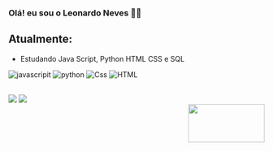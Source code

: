### Olá! eu sou o Leonardo Neves ✌🏼
## Atualmente:
- Estudando Java Script, Python HTML CSS e SQL

<div>
  
![javascripit](https://img.shields.io/badge/JavaScript-F7DF1E?style=for-the-badge&logo=javascript&logoColor=black)
![python](https://img.shields.io/badge/Python-14354C?style=for-the-badge&logo=python&logoColor=white)
![Css](https://img.shields.io/badge/CSS-239120?&style=for-the-badge&logo=css3&logoColor=white)
![HTML](https://img.shields.io/badge/HTML5-E34F26?style=for-the-badge&logo=html5&logoColor=white)  

</div>

<br>
 
<div>
  <a href="https://www.instagram.com/leonardo_nevess_/" target="_blank"><img src="https://img.shields.io/badge/-Instagram-%23E4405F?style=for-the-badge&logo=instagram&logoColor=white" target="_blank"></a> 
<a href="#" target="_blank"><img src="https://img.shields.io/badge/-LinkedIn-%230077B5?style=for-the-badge&logo=linkedin&logoColor=white" target="_blank"></a> 

</div>




  <img align="right"  height="75" width="150" src="[https://giphy.com/embed/AnyliNVRfCHkCZ6MLs](https://media.tenor.com/Hgsv_IXi7CAAAAAi/fly-away-din-djarin.gif)">
